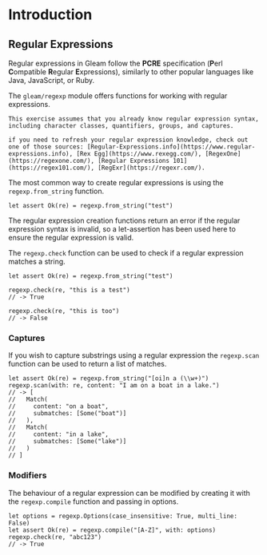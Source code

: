 # Introduction

## Regular Expressions

Regular expressions in Gleam follow the **PCRE** specification (**P**erl **C**ompatible **R**egular **E**xpressions), similarly to other popular languages like Java, JavaScript, or Ruby.

The `gleam/regexp` module offers functions for working with regular expressions.

~~~exercism/note
This exercise assumes that you already know regular expression syntax, including character classes, quantifiers, groups, and captures.

if you need to refresh your regular expression knowledge, check out one of those sources: [Regular-Expressions.info](https://www.regular-expressions.info), [Rex Egg](https://www.rexegg.com/), [RegexOne](https://regexone.com/), [Regular Expressions 101](https://regex101.com/), [RegExr](https://regexr.com/).
~~~

The most common way to create regular expressions is using the `regexp.from_string` function.

```gleam
let assert Ok(re) = regexp.from_string("test")
```

The regular expression creation functions return an error if the regular expression syntax is invalid, so a let-assertion has been used here to ensure the regular expression is valid.

The `regexp.check` function can be used to check if a regular expression matches a string.

```gleam
let assert Ok(re) = regexp.from_string("test")

regexp.check(re, "this is a test")
// -> True

regexp.check(re, "this is too")
// -> False
```

### Captures

If you wish to capture substrings using a regular expression the `regexp.scan` function can be used to return a list of matches.

```gleam
let assert Ok(re) = regexp.from_string("[oi]n a (\\w+)")
regexp.scan(with: re, content: "I am on a boat in a lake.")
// -> [
//   Match(
//     content: "on a boat",
//     submatches: [Some("boat")]
//   ),
//   Match(
//     content: "in a lake",
//     submatches: [Some("lake")]
//   )
// ]
```

### Modifiers

The behaviour of a regular expression can be modified by creating it with the `regexp.compile` function and passing in options.

```gleam
let options = regexp.Options(case_insensitive: True, multi_line: False)
let assert Ok(re) = regexp.compile("[A-Z]", with: options)
regexp.check(re, "abc123")
// -> True
```
